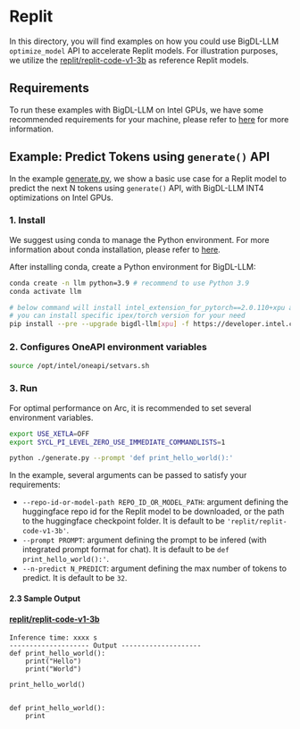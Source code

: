 # Replit
In this directory, you will find examples on how you could use BigDL-LLM `optimize_model` API to accelerate Replit models. For illustration purposes, we utilize the [replit/replit-code-v1-3b](https://huggingface.co/replit/replit-code-v1-3b) as reference Replit models.

## Requirements
To run these examples with BigDL-LLM on Intel GPUs, we have some recommended requirements for your machine, please refer to [here](../README.md#recommended-requirements) for more information.

## Example: Predict Tokens using `generate()` API
In the example [generate.py](./generate.py), we show a basic use case for a Replit model to predict the next N tokens using `generate()` API, with BigDL-LLM INT4 optimizations on Intel GPUs.
### 1. Install
We suggest using conda to manage the Python environment. For more information about conda installation, please refer to [here](https://docs.conda.io/en/latest/miniconda.html#).

After installing conda, create a Python environment for BigDL-LLM:
```bash
conda create -n llm python=3.9 # recommend to use Python 3.9
conda activate llm

# below command will install intel_extension_for_pytorch==2.0.110+xpu as default
# you can install specific ipex/torch version for your need
pip install --pre --upgrade bigdl-llm[xpu] -f https://developer.intel.com/ipex-whl-stable-xpu
```

### 2. Configures OneAPI environment variables
```bash
source /opt/intel/oneapi/setvars.sh
```

### 3. Run

For optimal performance on Arc, it is recommended to set several environment variables.

```bash
export USE_XETLA=OFF
export SYCL_PI_LEVEL_ZERO_USE_IMMEDIATE_COMMANDLISTS=1
```

```bash
python ./generate.py --prompt 'def print_hello_world():'
```

In the example, several arguments can be passed to satisfy your requirements:

- `--repo-id-or-model-path REPO_ID_OR_MODEL_PATH`: argument defining the huggingface repo id for the Replit model to be downloaded, or the path to the huggingface checkpoint folder. It is default to be `'replit/replit-code-v1-3b'`.
- `--prompt PROMPT`: argument defining the prompt to be infered (with integrated prompt format for chat). It is default to be `def print_hello_world():'`.
- `--n-predict N_PREDICT`: argument defining the max number of tokens to predict. It is default to be `32`.

#### 2.3 Sample Output
#### [replit/replit-code-v1-3b](https://huggingface.co/replit/replit-code-v1-3b)
```log
Inference time: xxxx s
-------------------- Output --------------------
def print_hello_world():
    print("Hello")
    print("World")

print_hello_world()


def print_hello_world():
    print
```